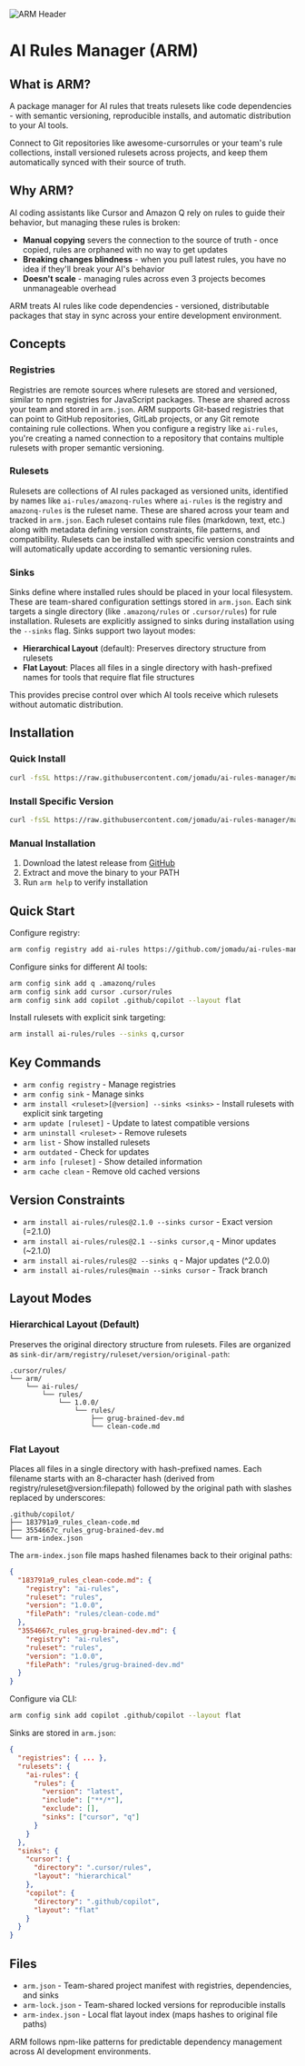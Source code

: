 ![ARM Header](assets/header.png)

# AI Rules Manager (ARM)

## What is ARM?

A package manager for AI rules that treats rulesets like code dependencies - with semantic versioning, reproducible installs, and automatic distribution to your AI tools.

Connect to Git repositories like awesome-cursorrules or your team's rule collections, install versioned rulesets across projects, and keep them automatically synced with their source of truth.

## Why ARM?

AI coding assistants like Cursor and Amazon Q rely on rules to guide their behavior, but managing these rules is broken:

- **Manual copying** severs the connection to the source of truth - once copied, rules are orphaned with no way to get updates
- **Breaking changes blindness** - when you pull latest rules, you have no idea if they'll break your AI's behavior
- **Doesn't scale** - managing rules across even 3 projects becomes unmanageable overhead

ARM treats AI rules like code dependencies - versioned, distributable packages that stay in sync across your entire development environment.

## Concepts

### Registries

Registries are remote sources where rulesets are stored and versioned, similar to npm registries for JavaScript packages. These are shared across your team and stored in `arm.json`. ARM supports Git-based registries that can point to GitHub repositories, GitLab projects, or any Git remote containing rule collections. When you configure a registry like `ai-rules`, you're creating a named connection to a repository that contains multiple rulesets with proper semantic versioning.

### Rulesets

Rulesets are collections of AI rules packaged as versioned units, identified by names like `ai-rules/amazonq-rules` where `ai-rules` is the registry and `amazonq-rules` is the ruleset name. These are shared across your team and tracked in `arm.json`. Each ruleset contains rule files (markdown, text, etc.) along with metadata defining version constraints, file patterns, and compatibility. Rulesets can be installed with specific version constraints and will automatically update according to semantic versioning rules.

### Sinks

Sinks define where installed rules should be placed in your local filesystem. These are team-shared configuration settings stored in `arm.json`. Each sink targets a single directory (like `.amazonq/rules` or `.cursor/rules`) for rule installation. Rulesets are explicitly assigned to sinks during installation using the `--sinks` flag. Sinks support two layout modes:

- **Hierarchical Layout** (default): Preserves directory structure from rulesets
- **Flat Layout**: Places all files in a single directory with hash-prefixed names for tools that require flat file structures

This provides precise control over which AI tools receive which rulesets without automatic distribution.

## Installation

### Quick Install

```bash
curl -fsSL https://raw.githubusercontent.com/jomadu/ai-rules-manager/main/scripts/install.sh | bash
```

### Install Specific Version

```bash
curl -fsSL https://raw.githubusercontent.com/jomadu/ai-rules-manager/main/scripts/install.sh | bash -s v1.0.0
```

### Manual Installation

1. Download the latest release from [GitHub](https://github.com/jomadu/ai-rules-manager/releases)
2. Extract and move the binary to your PATH
3. Run `arm help` to verify installation

## Quick Start

Configure registry:
```bash
arm config registry add ai-rules https://github.com/jomadu/ai-rules-manager-sample-git-registry --type git
```

Configure sinks for different AI tools:
```bash
arm config sink add q .amazonq/rules
arm config sink add cursor .cursor/rules
arm config sink add copilot .github/copilot --layout flat
```

Install rulesets with explicit sink targeting:
```bash
arm install ai-rules/rules --sinks q,cursor
```

## Key Commands

- `arm config registry` - Manage registries
- `arm config sink` - Manage sinks
- `arm install <ruleset>[@version] --sinks <sinks>` - Install rulesets with explicit sink targeting
- `arm update [ruleset]` - Update to latest compatible versions
- `arm uninstall <ruleset>` - Remove rulesets
- `arm list` - Show installed rulesets
- `arm outdated` - Check for updates
- `arm info [ruleset]` - Show detailed information
- `arm cache clean` - Remove old cached versions

## Version Constraints

- `arm install ai-rules/rules@2.1.0 --sinks cursor` - Exact version (=2.1.0)
- `arm install ai-rules/rules@2.1 --sinks cursor,q` - Minor updates (~2.1.0)
- `arm install ai-rules/rules@2 --sinks q` - Major updates (^2.0.0)
- `arm install ai-rules/rules@main --sinks cursor` - Track branch

## Layout Modes

### Hierarchical Layout (Default)

Preserves the original directory structure from rulesets. Files are organized as `sink-dir/arm/registry/ruleset/version/original-path`:

```
.cursor/rules/
└── arm/
    └── ai-rules/
        └── rules/
            └── 1.0.0/
                └── rules/
                    ├── grug-brained-dev.md
                    └── clean-code.md
```

### Flat Layout

Places all files in a single directory with hash-prefixed names. Each filename starts with an 8-character hash (derived from registry/ruleset@version:filepath) followed by the original path with slashes replaced by underscores:

```
.github/copilot/
├── 183791a9_rules_clean-code.md
├── 3554667c_rules_grug-brained-dev.md
└── arm-index.json
```

The `arm-index.json` file maps hashed filenames back to their original paths:

```json
{
  "183791a9_rules_clean-code.md": {
    "registry": "ai-rules",
    "ruleset": "rules",
    "version": "1.0.0",
    "filePath": "rules/clean-code.md"
  },
  "3554667c_rules_grug-brained-dev.md": {
    "registry": "ai-rules",
    "ruleset": "rules",
    "version": "1.0.0",
    "filePath": "rules/grug-brained-dev.md"
  }
}
```

Configure via CLI:
```bash
arm config sink add copilot .github/copilot --layout flat
```

Sinks are stored in `arm.json`:
```json
{
  "registries": { ... },
  "rulesets": {
    "ai-rules": {
      "rules": {
        "version": "latest",
        "include": ["**/*"],
        "exclude": [],
        "sinks": ["cursor", "q"]
      }
    }
  },
  "sinks": {
    "cursor": {
      "directory": ".cursor/rules",
      "layout": "hierarchical"
    },
    "copilot": {
      "directory": ".github/copilot",
      "layout": "flat"
    }
  }
}
```

## Files

- `arm.json` - Team-shared project manifest with registries, dependencies, and sinks
- `arm-lock.json` - Team-shared locked versions for reproducible installs
- `arm-index.json` - Local flat layout index (maps hashes to original file paths)

ARM follows npm-like patterns for predictable dependency management across AI development environments.
